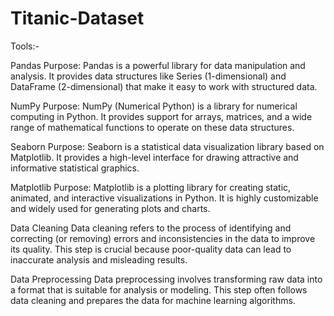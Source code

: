 # Titanic-Dataset
Tools:-

Pandas Purpose: Pandas is a powerful library for data manipulation and analysis. It provides data structures like Series (1-dimensional) and DataFrame (2-dimensional) that make it easy to work with structured data.

NumPy Purpose: NumPy (Numerical Python) is a library for numerical computing in Python. It provides support for arrays, matrices, and a wide range of mathematical functions to operate on these data structures.

Seaborn Purpose: Seaborn is a statistical data visualization library based on Matplotlib. It provides a high-level interface for drawing attractive and informative statistical graphics.

Matplotlib Purpose: Matplotlib is a plotting library for creating static, animated, and interactive visualizations in Python. It is highly customizable and widely used for generating plots and charts.

Data Cleaning Data cleaning refers to the process of identifying and correcting (or removing) errors and inconsistencies in the data to improve its quality. This step is crucial because poor-quality data can lead to inaccurate analysis and misleading results.

Data Preprocessing Data preprocessing involves transforming raw data into a format that is suitable for analysis or modeling. This step often follows data cleaning and prepares the data for machine learning algorithms.
